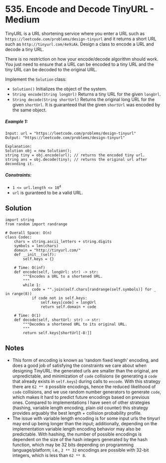 # 535. Encode and Decode TinyURL - Medium

TinyURL is a URL shortening service where you enter a URL such as `https://leetcode.com/problems/design-tinyurl` and it returns a short URL such as `http://tinyurl.com/4e9iAk`. Design a class to encode a URL and decode a tiny URL.

There is no restriction on how your encode/decode algorithm should work. You just need to ensure that a URL can be encoded to a tiny URL and the tiny URL can be decoded to the original URL.

Implement the `Solution` class:

- `Solution()` Initializes the object of the system.
- `String encode(String longUrl)` Returns a tiny URL for the given `longUrl`.
- `String decode(String shortUrl)` Returns the original long URL for the given `shortUrl`. It is guaranteed that the given `shortUrl` was encoded by the same object.


##### Example 1:

```
Input: url = "https://leetcode.com/problems/design-tinyurl"
Output: "https://leetcode.com/problems/design-tinyurl"

Explanation:
Solution obj = new Solution();
string tiny = obj.encode(url); // returns the encoded tiny url.
string ans = obj.decode(tiny); // returns the original url after deconding it.
```

##### Constraints:

- <code>1 <= url.length <= 10<sup>4</sup></code>
- `url` is guranteed to be a valid URL.

## Solution

```
import string
from random import randrange

# Overall Space: O(n)
class Codec:
    chars = string.ascii_letters + string.digits
    symbols = len(chars)
    domain = "http://tinyurl.com/"
    def __init__(self):
        self.keys = {}

    # Time: O(inf)
    def encode(self, longUrl: str) -> str:
        """Encodes a URL to a shortened URL.
        """
        while 1:
            code = "".join(self.chars[randrange(self.symbols)] for _ in range(8))
            if code not in self.keys:
                self.keys[code] = longUrl
                return self.domain + code

    # Time: O(1)
    def decode(self, shortUrl: str) -> str:
        """Decodes a shortened URL to its original URL.
        """
        return self.keys[shortUrl[-8:]]
```

## Notes
- This form of encoding is known as 'random fixed length' encoding, and does a good job of satisfying the constraints we care about when designing TinyURL: the generated urls are smaller than the original, are unpredictable, and minimization of `code` collisions (ie generating a `code` that already exists in `self.keys`) during calls to `encode`. With this strategy there are `62 ** 8` possible encodings, hence the reduced likelihood of `code` collisions, and we use random number generators to generate `code`, which makes it hard to predict future encodings based on previous ones. Compared to implementations I have seen of other strategies (hashing, variable length encoding, plain old counter) this strategy provides arguably the best length + collision probability profile.
- The issue with variable length encoding is for some input urls the tinyurl may end up being longer than the input; additionally, depending on the implementation variable length encoding behavior may also be predictable. With hashing, the number of possible encodings is dependent on the size of the hash integers generated by the hash function, which may be 32 bits depending on programming language/platform; i.e., `2 ** 32` encodings are possible with 32-bit integers, which is less than `62 ** 8`.